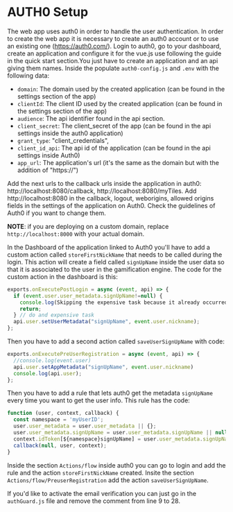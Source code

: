 # AUTH0 Setup
The web app uses auth0 in order to handle the user authentication. In order to create the web app it is necessary to create an auth0 account or to use an existing one (https://auth0.com/). 
Login to auth0, go to your dashboard, create an application and configure it for the vue.js use following the guide in the quick start section.You just have to create an application and an api giving them names.
Inside the populate `auth0-config.js` and `.env` with the following data:
- `domain`: The domain used by the created application (can be found in the settings section of the app)
- `clientId`: The client ID used by the created application (can be found in the settings section of the app)
- `audience`: The api identifier found in the api section.
- `client_secret`: The client_secret of the app (can be found in the api settings inside the auth0 application)
- `grant_type`: "client_credentials",
- `client_id_api`: The api id of the application (can be found in the api settings inside Auth0)
- `app_url`: The application's url (it's the same as the domain but with the addition of "https://")


Add the next urls to the callback urls inside the application in auth0: http://localhost:8080/callback, http://localhost:8080/myTiles. Add http://localhost:8080 in the callback, logout, weborigins, allowed origins fields in the settings of the application on Auth0. Check the guidelines of Auth0 if you want to change them.

**NOTE**: if you are deploying on a custom domain, replace `http://localhost:8000` with your actual domain.

In the Dashboard of the application linked to Auth0 you'll have to add a custom action called `storeFirstNickName` that needs to be called during the login. This action will create a field called `signUpName` inside the user data so that it is associated to the user in the gamification engine. The code for the custom action in the dashboard is this:
```js
exports.onExecutePostLogin = async (event, api) => { 
  if (event.user.user_metadata.signUpName!=null) { 
    console.log(Skipping the expensive task because it already occurred for ${event.user.email}.); 
    return; 
  } // do and expensive task 
  api.user.setUserMetadata("signUpName", event.user.nickname); 
};
```

Then you have to add a second action called `saveUserSignUpName` with code:
```js
exports.onExecutePreUserRegistration = async (event, api) => { 
  //console.log(event.user)
  api.user.setAppMetadata("signUpName", event.user.nickname)
  console.log(api.user); 
};
```
Then you have to add a rule that lets auth0 get the metadata `signUpName` every time you want to get the user info. This rule has the code:
```js
function (user, context, callback) {
  const namespace = 'myUserID'; 
  user.user_metadata = user.user_metadata || {}; 
  user.user_metadata.signUpName = user.user_metadata.signUpName || null; 
  context.idToken[${namespace}signUpName] = user.user_metadata.signUpName; 
  callback(null, user, context);
}
```

Inside the section `Actions/flow` inside auth0 you can go to login and add the rule and the action `storeFirstNickName` created.
Insite the section `Actions/flow/PreuserRegistration` add the action `saveUserSignUpName`.

If you'd like to activate the email verification you can just go in the `authGuard.js` file and remove the comment from line 9 to 28.
